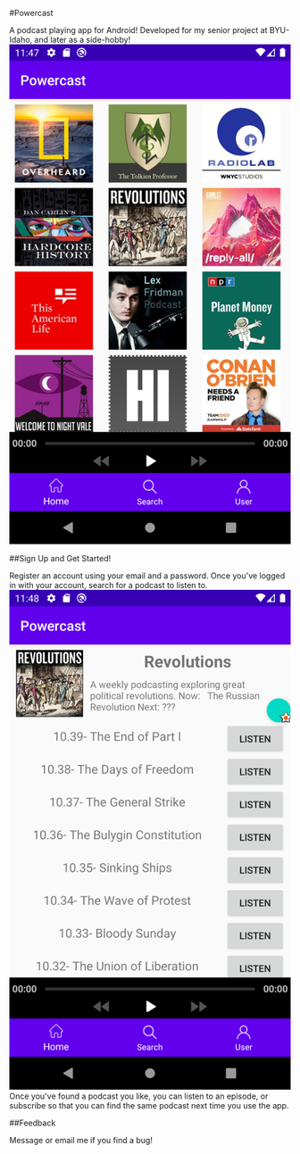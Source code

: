 #Powercast

A podcast playing app for Android! Developed for my senior project at BYU-Idaho, and later as a side-hobby! 
![App screenshot](https://raw.githubusercontent.com/aaronpennington/powercast/master/info/screenshot_01.png)

##Sign Up and Get Started!

Register an account using your email and a password. Once you've logged in with your account, search for a podcast to listen to. 
![Podcast main page](https://github.com/aaronpennington/powercast/blob/master/info/screenshot_02.png?raw=true)
Once you've found a podcast you like, you can listen to an episode, or subscribe so that you can find the same podcast next time you use the app. 

##Feedback

Message or email me if you find a bug! 
